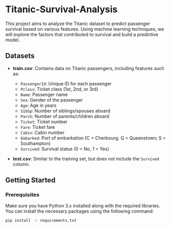 # Titanic-Survival-Analysis

This project aims to analyze the Titanic dataset to predict passenger survival based on various features. Using machine learning techniques, we will explore the factors that contributed to survival and build a predictive model.


## Datasets
- **train.csv**: Contains data on Titanic passengers, including features such as:
  - `PassengerId`: Unique ID for each passenger
  - `Pclass`: Ticket class (1st, 2nd, or 3rd)
  - `Name`: Passenger name
  - `Sex`: Gender of the passenger
  - `Age`: Age in years
  - `SibSp`: Number of siblings/spouses aboard
  - `Parch`: Number of parents/children aboard
  - `Ticket`: Ticket number
  - `Fare`: Ticket fare
  - `Cabin`: Cabin number
  - `Embarked`: Port of embarkation (C = Cherbourg; Q = Queenstown; S = Southampton)
  - `Survived`: Survival status (0 = No, 1 = Yes)

- **test.csv**: Similar to the training set, but does not include the `Survived` column.

## Getting Started

### Prerequisites
Make sure you have Python 3.x installed along with the required libraries. You can install the necessary packages using the following command:

```bash
pip install -r requirements.txt
